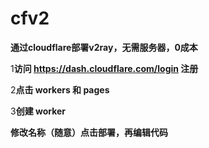 # cfv2
**通过cloudflare部署v2ray，无需服务器，0成本**



1**访问 https://dash.cloudflare.com/login 注册**

2**点击 workers 和 pages**

3**创建 worker**

**修改名称（随意）点击部署，再编辑代码**

